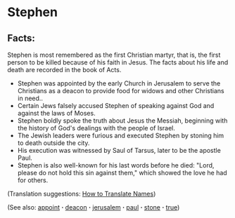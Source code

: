 # Stephen #

## Facts: ##

Stephen is most remembered as the first Christian martyr, that is, the first person to be killed because of his faith in Jesus. The facts about his life and death are recorded in the book of Acts.

* Stephen was appointed by the early Church in Jerusalem to serve the Christians as a deacon to provide food for widows and other Christians in need..
* Certain Jews falsely accused Stephen of speaking against God and against the laws of Moses.
* Stephen boldly spoke the truth about Jesus the Messiah, beginning with the history of God's dealings with the people of Israel.
* The Jewish leaders were furious and executed Stephen by stoning him to death outside the city.
* His execution was witnessed by Saul of Tarsus, later to be the apostle Paul.
* Stephen is also well-known for his last words before he died: "Lord, please do not hold this sin against them," which showed the love he had for others.

(Translation suggestions: [How to Translate Names](https://git.door43.org/Door43/en-ta-translate-vol1/src/master/content/translate_names.md))

(See also: [appoint](../kt/appoint.md) **·** [deacon](../other/deacon.md) **·** [jerusalem](../other/jerusalem.md) **·** [paul](../other/paul.md) **·** [stone](../other/stone.md) **·** [true](../other/true.md))

## 
